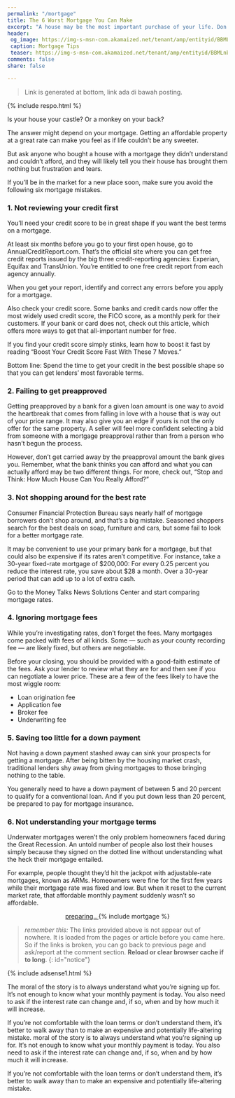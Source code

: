 ```yaml
---
permalink: "/mortgage"
title: The 6 Worst Mortgage You Can Make
excerpt: "A house may be the most important purchase of your life. Don't blow it by making one of these dumb mistakes."
header:
 og_image: https://img-s-msn-com.akamaized.net/tenant/amp/entityid/BBMLnbG.img?h=0&w=720&m=6&q=60
 caption: Mortgage Tips
 teaser: https://img-s-msn-com.akamaized.net/tenant/amp/entityid/BBMLnbG.img?h=0&w=340&m=6&q=60
comments: false
share: false

---
```

> Link is generated at bottom, link ada di bawah posting.

{% include respo.html %}

Is your house your castle? Or a monkey on your back?

The answer might depend on your mortgage. Getting an affordable property at a great rate can make you feel as if life couldn’t be any sweeter.

But ask anyone who bought a house with a mortgage they didn’t understand and couldn’t afford, and they will likely tell you their house has brought them nothing but frustration and tears.

If you’ll be in the market for a new place soon, make sure you avoid the following six mortgage mistakes.

### 1. Not reviewing your credit first

You’ll need your credit score to be in great shape if you want the best terms on a mortgage.

At least six months before you go to your first open house, go to AnnualCreditReport.com. That’s the official site where you can get free credit reports issued by the big three credit-reporting agencies: Experian, Equifax and TransUnion. You’re entitled to one free credit report from each agency annually.

When you get your report, identify and correct any errors before you apply for a mortgage.

Also check your credit score. Some banks and credit cards now offer the most widely used credit score, the FICO score, as a monthly perk for their customers. If your bank or card does not, check out this article, which offers more ways to get that all-important number for free.

If you find your credit score simply stinks, learn how to boost it fast by reading “Boost Your Credit Score Fast With These 7 Moves.”

Bottom line: Spend the time to get your credit in the best possible shape so that you can get lenders’ most favorable terms.

### 2. Failing to get preapproved

Getting preapproved by a bank for a given loan amount is one way to avoid the heartbreak that comes from falling in love with a house that is way out of your price range. It may also give you an edge if yours is not the only offer for the same property. A seller will feel more confident selecting a bid from someone with a mortgage preapproval rather than from a person who hasn’t begun the process.

However, don’t get carried away by the preapproval amount the bank gives you. Remember, what the bank thinks you can afford and what you can actually afford may be two different things. For more, check out, “Stop and Think: How Much House Can You Really Afford?”

### 3. Not shopping around for the best rate

Consumer Financial Protection Bureau says nearly half of mortgage borrowers don’t shop around, and that’s a big mistake. Seasoned shoppers search for the best deals on soap, furniture and cars, but some fail to look for a better mortgage rate.

It may be convenient to use your primary bank for a mortgage, but that could also be expensive if its rates aren’t competitive. For instance, take a 30-year fixed-rate mortgage of $200,000: For every 0.25 percent you reduce the interest rate, you save about $28 a month. Over a 30-year period that can add up to a lot of extra cash.

Go to the Money Talks News Solutions Center and start comparing mortgage rates.

### 4. Ignoring mortgage fees

While you’re investigating rates, don’t forget the fees. Many mortgages come packed with fees of all kinds. Some — such as your county recording fee — are likely fixed, but others are negotiable.

Before your closing, you should be provided with a good-faith estimate of the fees. Ask your lender to review what they are for and then see if you can negotiate a lower price. These are a few of the fees likely to have the most wiggle room:

- Loan origination fee
- Application fee
- Broker fee
- Underwriting fee

### 5. Saving too little for a down payment

Not having a down payment stashed away can sink your prospects for getting a mortgage. After being bitten by the housing market crash, traditional lenders shy away from giving mortgages to those bringing nothing to the table.

You generally need to have a down payment of between 5 and 20 percent to qualify for a conventional loan. And if you put down less than 20 percent, be prepared to pay for mortgage insurance.

### 6. Not understanding your mortgage terms

Underwater mortgages weren’t the only problem homeowners faced during the Great Recession. An untold number of people also lost their houses simply because they signed on the dotted line without understanding what the heck their mortgage entailed.

For example, people thought they’d hit the jackpot with adjustable-rate mortgages, known as ARMs. Homeowners were fine for the first few years while their mortgage rate was fixed and low. But when it reset to the current market rate, that affordable monthly payment suddenly wasn’t so affordable.

<div style="display: block; text-align: center">
<a href="/" id="link" class="btn btn-large btn--primary">
preparing..
</a>
{% include mortgage %}
</div>

> _remember this:_ The links provided above is not appear out of nowhere. It is loaded from the pages or article before you came here. So if the links is broken, you can go back to previous page and ask/report at the comment section. **Reload or clear browser cache if to long**.
{: id="notice"}

{% include adsense1.html %}

The moral of the story is to always understand what you’re signing up for. It’s not enough to know what your monthly payment is today. You also need to ask if the interest rate can change and, if so, when and by how much it will increase.

If you’re not comfortable with the loan terms or don’t understand them, it’s better to walk away than to make an expensive and potentially life-altering mistake. moral of the story is to always understand what you’re signing up for. It’s not enough to know what your monthly payment is today. You also need to ask if the interest rate can change and, if so, when and by how much it will increase.

If you’re not comfortable with the loan terms or don’t understand them, it’s better to walk away than to make an expensive and potentially life-altering mistake.
